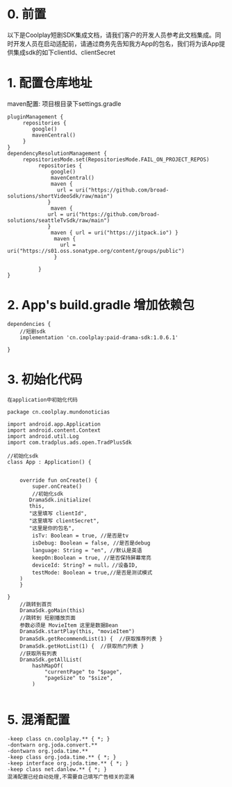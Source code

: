 # 0. 前置

以下是Coolplay短剧SDK集成文档，请我们客户的开发人员参考此文档集成。同时开发人员在启动适配前，请通过商务先告知我方App的包名，我们将为该App提供集成sdk的如下clientId、clientSecret

# 1. 配置仓库地址

maven配置: 项目根目录下settings.gradle

    pluginManagement {
         repositories {
            google()
            mavenCentral()
         }
    }
    dependencyResolutionManagement {
         repositoriesMode.set(RepositoriesMode.FAIL_ON_PROJECT_REPOS)
              repositories {
                  google()
                  mavenCentral()
                  maven {
                    url = uri("https://github.com/broad-solutions/shortVideoSdk/raw/main")
                 }
                  maven {
                 url = uri("https://github.com/broad-solutions/seattleTvSdk/raw/main")
                 } 
                  maven { url = uri("https://jitpack.io") }
                   maven {
                     url = uri("https://s01.oss.sonatype.org/content/groups/public")
                   }

              }
    }

# 2. App's build.gradle 增加依赖包

```
dependencies {
    //短剧sdk
    implementation 'cn.coolplay:paid-drama-sdk:1.0.6.1'
    
}
```

# 3. 初始化代码

```
在application中初始化代码

package cn.coolplay.mundonoticias

import android.app.Application
import android.content.Context
import android.util.Log
import com.tradplus.ads.open.TradPlusSdk

//初始化sdk
class App : Application() {


    override fun onCreate() {
        super.onCreate()
        //初始化sdk
       DramaSdk.initialize(
       this,
       "这里填写 clientId",
       "这里填写 clientSecret",
       "这里是你的包名",
        isTv: Boolean = true, //是否是tv
        isDebug: Boolean = false, //是否是debug
        language: String = "en", //默认是英语
        keepOn:Boolean = true, //是否保持屏幕常亮
        deviceId: String? = null，//设备ID,
        testMode: Boolean = true,//是否是测试模式
    )  
    }
    
}
    //跳转到首页
    DramaSdk.goMain(this)
    //跳转到 短剧播放页面
    参数必须是 MovieItem 这里是数据Bean
    DramaSdk.startPlay(this, "movieItem")
    DramaSdk.getRecommendList(1) {  //获取推荐列表 } 
    DramaSdk.getHotList(1) {  //获取热门列表 } 
    //获取所有列表
    DramaSdk.getAllList(
        hashMapOf(
            "currentPage" to "$page",
            "pageSize" to "$size",
        )
    
```

# 5. 混淆配置

```
-keep class cn.coolplay.** { *; }
-dontwarn org.joda.convert.**
-dontwarn org.joda.time.**
-keep class org.joda.time.** { *; }
-keep interface org.joda.time.** { *; }
-keep class net.danlew.** { *; }
混淆配置已经自动处理,不需要自己填写广告相关的混淆
```

